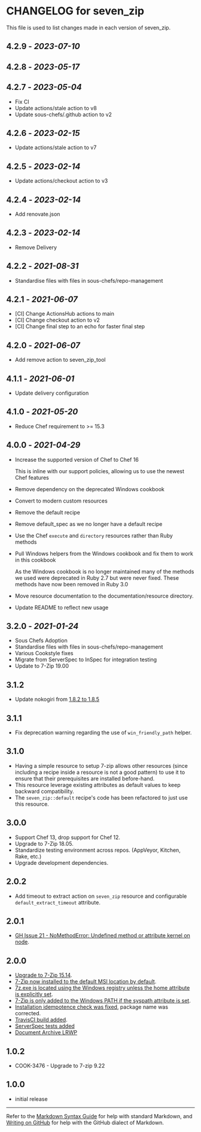 # CHANGELOG for seven_zip

This file is used to list changes made in each version of seven_zip.

## 4.2.9 - *2023-07-10*

## 4.2.8 - *2023-05-17*

## 4.2.7 - *2023-05-04*

- Fix CI
- Update actions/stale action to v8
- Update sous-chefs/.github action to v2

## 4.2.6 - *2023-02-15*

- Update actions/stale action to v7

## 4.2.5 - *2023-02-14*

- Update actions/checkout action to v3

## 4.2.4 - *2023-02-14*

- Add renovate.json

## 4.2.3 - *2023-02-14*

- Remove Delivery

## 4.2.2 - *2021-08-31*

- Standardise files with files in sous-chefs/repo-management

## 4.2.1 - *2021-06-07*

- [CI] Change ActionsHub actions to main
- [CI] Change checkout action to v2
- [CI] Change final step to an echo for faster final step

## 4.2.0 - *2021-06-07*

- Add remove action to seven_zip_tool

## 4.1.1 - *2021-06-01*

- Update delivery configuration

## 4.1.0 - *2021-05-20*

- Reduce Chef requirement to >= 15.3

## 4.0.0 - *2021-04-29*

- Increase the supported version of Chef to Chef 16

  This is inline with our support policies, allowing us to use the newest Chef features

- Remove dependency on the deprecated Windows cookbook
- Convert to modern custom resources
- Remove the default recipe
- Remove default_spec as we no longer have a default recipe
- Use the Chef `execute` and `directory` resources rather than Ruby methods
- Pull Windows helpers from the Windows cookbook and fix them to work in this cookbook

  As the Windows cookbook is no longer maintained many of the methods we used were deprecated
  in Ruby 2.7 but were never fixed. These methods have now been removed in Ruby 3.0

- Move resource documentation to the documentation/resource directory.
- Update README to reflect new usage

## 3.2.0 - *2021-01-24*

- Sous Chefs Adoption
- Standardise files with files in sous-chefs/repo-management
- Various Cookstyle fixes
- Migrate from ServerSpec to InSpec for integration testing
- Update to 7-Zip 19.00

## 3.1.2

- Update nokogiri from [1.8.2 to 1.8.5](https://snyk.io/vuln/SNYK-RUBY-NOKOGIRI-72433)

## 3.1.1

- Fix deprecation warning regarding the use of `win_friendly_path` helper.

## 3.1.0

- Having a simple resource to setup 7-zip allows other resources (since including a recipe inside a resource is not a good pattern) to use it to ensure that their prerequisites are installed before-hand.
- This resource leverage existing attributes as default values to keep backward compatibility.
- The `seven_zip::default` recipe's code has been refactored to just use this resource.

## 3.0.0

- Support Chef 13, drop support for Chef 12.
- Upgrade to 7-Zip 18.05.
- Standardize testing environment across repos.  (AppVeyor, Kitchen, Rake, etc.)
- Upgrade development dependencies.

## 2.0.2

- Add timeout to extract action on `seven_zip` resource and configurable `default_extract_timeout` attribute.

## 2.0.1

- [GH Issue 21 - NoMethodError: Undefined method or attribute kernel on node](https://github.com/sous-chefs/seven_zip/issues/21).

## 2.0.0

- [Upgrade to 7-Zip 15.14](https://github.com/sous-chefs/seven_zip/pull/9).
- [7-Zip now installed to the default MSI location by default](https://github.com/sous-chefs/seven_zip/pull/11).
- [7z.exe is located using the Windows registry unless the home attribute is explicitly set](https://github.com/sous-chefs/seven_zip/pull/10).
- [7-Zip is only added to the Windows PATH if the syspath attribute is set](https://github.com/sous-chefs/seven_zip/pull/11).
- [Installation idempotence check was fixed](https://github.com/sous-chefs/seven_zip/pull/14), package name was corrected.
- [TravisCI build added](https://github.com/sous-chefs/seven_zip/pull/12).
- [ServerSpec tests added](https://github.com/sous-chefs/seven_zip/pull/9)
- [Document Archive LRWP](https://github.com/sous-chefs/seven_zip/pull/6)

## 1.0.2

- COOK-3476 - Upgrade to 7-zip 9.22

## 1.0.0

- initial release

---

Refer to the [Markdown Syntax Guide](https://daringfireball.net/projects/markdown/syntax) for help with standard Markdown, and [Writing on GitHub](https://help.github.com/categories/writing-on-github/) for help with the GitHub dialect of Markdown.
